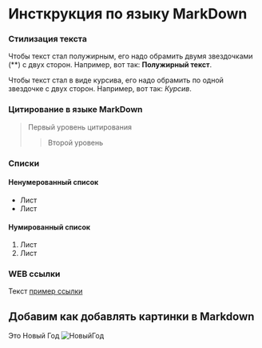 # Инсткрукция по языку MarkDown

### Cтилизация текста

Чтобы текст стал полужирным, его надо обрамить двумя звездочками (**) с двух сторон. 
Например, вот так: **Полужирный текст**.

Чтобы текст стал в виде курсива, его надо обрамить по одной звездочке с двух сторон.
Например, вот так: *Курсив*.

### Цитирование в языке MarkDown
> Первый уровень цитирования
>> Второй уровень

### Списки
#### Ненумерованный список
* Лист
* Лист

#### Нумированный список
1. Лист
2. Лиcт

### WEB ссылки
Текст [пример ссылки](http.example.com "Всплывающая подсказка")

## Добавим как добавлять картинки в Markdown
 Это Новый Год
 ![НовыйГод](noviygod.webp)